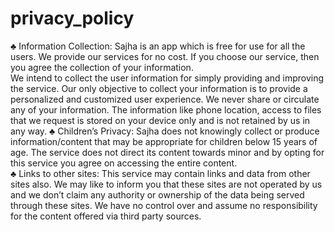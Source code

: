 # privacy_policy

♣	Information Collection: Sajha is an app which is free for use for all the users. 
  We provide our services for no cost. If you choose our service, then you agree the collection of your information.  
  We intend to collect the user information for simply providing and improving the service. 
  Our only objective to collect your information is to provide a personalized and customized user experience. 
  We never share or circulate any of your information. 
  The information like phone location, access to files that we request is stored on your device only and is not retained by us in any way.
♣	Children’s Privacy: Sajha does not knowingly collect or produce information/content that may be appropriate for children below 15 years of age. The service does not direct its content towards minor and by opting for this service you agree on accessing the entire content.   
♣	Links to other sites: This service may contain links and data from other sites also. We may like to inform you that these sites are not operated by us and we don’t claim any authority or ownership of the data being served through these sites. We have no control over and assume no responsibility for the content offered via third party sources.
